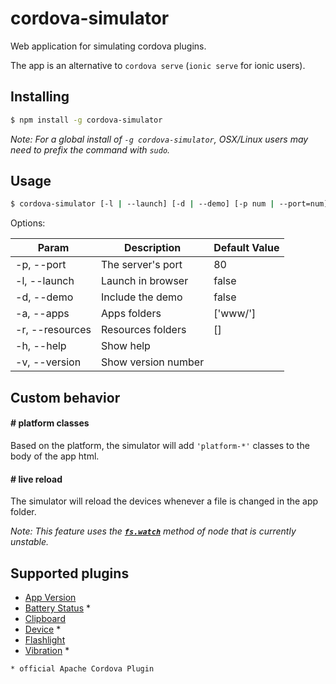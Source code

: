 # cordova-simulator

Web application for simulating cordova plugins.

The app is an alternative to `cordova serve` (`ionic serve` for ionic users).

## Installing

```bash
$ npm install -g cordova-simulator
```

*Note: For a global install of `-g cordova-simulator`, OSX/Linux users may need to prefix the command with `sudo`.*

## Usage

```bash
$ cordova-simulator [-l | --launch] [-d | --demo] [-p num | --port=num] [-a app1[,app2...] | --apps=app1[,app2...]] [-r resource_folder1[,resource_folder2...] | --resources=resource_folder1[,resource_folder2...]]
```

Options:

| Param           | Description            | Default Value  |
| --------------- | ---------------------- | -------------- |
| -p, --port      | The server's port      | 80             |
| -l, --launch    | Launch in browser      | false          |
| -d, --demo      | Include the demo       | false          |
| -a, --apps      | Apps folders           | ['www/']       |
| -r, --resources | Resources folders      | []             |
| -h, --help      | Show help              | &nbsp;         |
| -v, --version   | Show version number    | &nbsp;         |

## Custom behavior

#### # platform classes

Based on the platform, the simulator will add `'platform-*'` classes to the body of the app html.

#### # live reload

The simulator will reload the devices whenever a file is changed in the app folder.

*Note: This feature uses the **[`fs.watch`](http://nodejs.org/docs/latest/api/fs.html#fs_fs_watch_filename_options_listener)** method of node that is currently unstable.*

## Supported plugins

- [App Version](https://github.com/whiteoctober/cordova-plugin-app-version)
- [Battery Status](https://github.com/apache/cordova-plugin-battery-status) *
- [Clipboard](https://github.com/VersoSolutions/CordovaClipboard)
- [Device](https://github.com/apache/cordova-plugin-device) *
- [Flashlight](https://github.com/EddyVerbruggen/Flashlight-PhoneGap-Plugin)
- [Vibration](https://github.com/apache/cordova-plugin-vibration) *

`* official Apache Cordova Plugin`